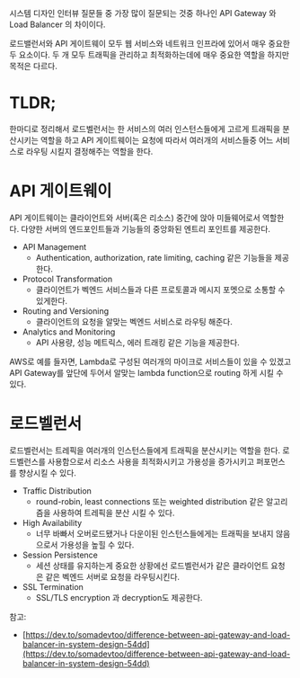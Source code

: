 
시스템 디자인 인터뷰 질문들 중 가장 많이 질문되는 것중 하나인 API Gateway 와 Load Balancer 의 차이이다. 


로드밸런서와 API 게이트웨이 모두 웹 서비스와 네트워크 인프라에 있어서 매우 중요한 두 요소이다. 두 개 모두 트래픽을 관리하고 최적화하는데에 매우 중요한 역할을 하지만 목적은 다르다.


# TLDR;


한마디로 정리해서 로드벨런서는 한 서비스의 여러 인스턴스들에게 고르게 트래픽을 분산시키는 역할을 하고 API 게이트웨이는 요청에 따라서 여러개의 서비스들중 어느 서비스로 라우팅 시킬지 결정해주는 역할을 한다.


# API 게이트웨이


API 게이트웨이는 클라이언트와 서버(혹은 리소스) 중간에 앉아 미들웨어로서 역할한다. 다양한 서버의 엔드포인트들과 기능들의 중앙화된 엔트리 포인트를 제공한다.

- API Management
	- Authentication, authorization, rate limiting, caching 같은 기능들을 제공한다.
- Protocol Transformation
	- 클라이언트가 벡엔드 서비스들과 다른 프로토콜과 메시지 포멧으로 소통할 수 있게한다.
- Routing and Versioning
	- 클라이언트의 요청을 알맞는 벡엔드 서비스로 라우팅 해준다.
- Analytics and Monitoring
	- API 사용량, 성능 메트릭스, 에러 트래킹 같은 기능을 제공한다.

AWS로 예를 들자면, Lambda로 구성된 여러개의 마이크로 서비스들이 있을 수 있겠고 API Gateway를 앞단에 두어서 알맞는 lambda function으로 routing 하게 시킬 수 있다.


# 로드벨런서 


로드벨런서는 트레픽을 여러개의 인스턴스들에게 트래픽을 분산시키는 역할을 한다. 로드벨런스를 사용함으로서 리소스 사용을 최적화시키고 가용성을 증가시키고 퍼포먼스를 향상시킬 수 있다.

- Traffic Distribution
	- round-robin, least connections 또는 weighted distribution 같은 알고리즘을 사용하여 트레픽을 분산 시킬 수 있다.
- High Availability
	- 너무 바빠서 오버로드됐거나 다운이된 인스턴스들에게는 트래픽을 보내지 않음으로서 가용성을 높힐 수 있다.
- Session Persistence
	- 세션 상태를 유지하는게 중요한 상황에선 로드벨런서가 같은 클라이언트 요청은 같은 벡엔드 서버로 요청을 라우팅시킨다.
- SSL Termination
	- SSL/TLS encryption 과 decryption도 제공한다.

참고:

- [https://dev.to/somadevtoo/difference-between-api-gateway-and-load-balancer-in-system-design-54dd](https://dev.to/somadevtoo/difference-between-api-gateway-and-load-balancer-in-system-design-54dd)

